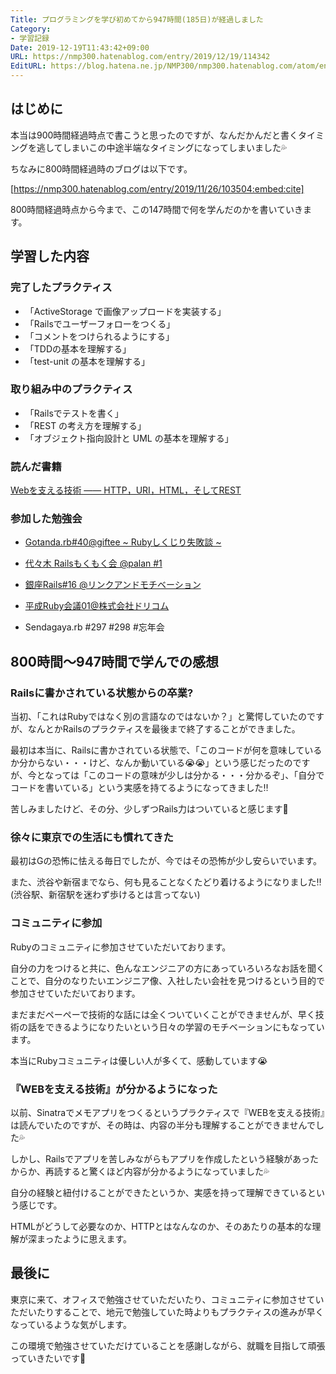 ```yaml
---
Title: プログラミングを学び初めてから947時間(185日)が経過しました
Category:
- 学習記録
Date: 2019-12-19T11:43:42+09:00
URL: https://nmp300.hatenablog.com/entry/2019/12/19/114342
EditURL: https://blog.hatena.ne.jp/NMP300/nmp300.hatenablog.com/atom/entry/26006613486428008
---
```


## はじめに

本当は900時間経過時点で書こうと思ったのですが、なんだかんだと書くタイミングを逃してしまいこの中途半端なタイミングになってしまいました💦

ちなみに800時間経過時のブログは以下です。


[https://nmp300.hatenablog.com/entry/2019/11/26/103504:embed:cite]



800時間経過時点から今まで、この147時間で何を学んだのかを書いていきます。

## 学習した内容

### 完了したプラクティス

- 「ActiveStorage で画像アップロードを実装する」
- 「Railsでユーザーフォローをつくる」
- 「コメントをつけられるようにする」
- 「TDDの基本を理解する」
- 「test-unit の基本を理解する」

### 取り組み中のプラクティス
- 「Railsでテストを書く」
- 「REST の考え方を理解する」
- 「オブジェクト指向設計と UML の基本を理解する」

### 読んだ書籍

[Webを支える技術 ―― HTTP，URI，HTML，そしてREST](https://www.amazon.co.jp/Web%E3%82%92%E6%94%AF%E3%81%88%E3%82%8B%E6%8A%80%E8%A1%93-HTTP%EF%BC%8CURI%EF%BC%8CHTML%EF%BC%8C%E3%81%9D%E3%81%97%E3%81%A6REST-WEB-PRESS-plus-ebook/dp/B07JK7FZH2)

### 参加した勉強会

- [Gotanda\.rb\#40@giftee ~ Rubyしくじり失敗談 ~](https://gotanda-rb.connpass.com/event/155193/)

- [代々木 Railsもくもく会 @palan \#1](https://moku-morning.connpass.com/event/156778/)

- [銀座Rails\#16 @リンクアンドモチベーション](https://ginza-rails.connpass.com/event/155467/)

- [平成Ruby会議01@株式会社ドリコム](https://heiseirb.connpass.com/event/151414/)

- Sendagaya.rb #297 #298 #忘年会

## 800時間〜947時間で学んでの感想

### Railsに書かされている状態からの卒業?

当初、「これはRubyではなく別の言語なのではないか？」と驚愕していたのですが、なんとかRailsのプラクティスを最後まで終了することができました。

最初は本当に、Railsに書かされている状態で、「このコードが何を意味しているか分からない・・・けど、なんか動いている😭😭」という感じだったのですが、今となっては「このコードの意味が少しは分かる・・・分かるぞ」、「自分でコードを書いている」という実感を持てるようになってきました‼️

苦しみましたけど、その分、少しずつRails力はついていると感じます💪

### 徐々に東京での生活にも慣れてきた

最初はGの恐怖に怯える毎日でしたが、今ではその恐怖が少し安らいでいます。

また、渋谷や新宿までなら、何も見ることなくたどり着けるようになりました‼️(渋谷駅、新宿駅を迷わず歩けるとは言ってない)

### コミュニティに参加

Rubyのコミュニティに参加させていただいております。

自分の力をつけると共に、色んなエンジニアの方にあっていろいろなお話を聞くことで、自分のなりたいエンジニア像、入社したい会社を見つけるという目的で参加させていただいております。

まだまだペーペーで技術的な話には全くついていくことができませんが、早く技術の話をできるようになりたいという日々の学習のモチベーションにもなっています。

本当にRubyコミュニティは優しい人が多くて、感動しています😭

### 『WEBを支える技術』が分かるようになった

以前、Sinatraでメモアプリをつくるというプラクティスで『WEBを支える技術』は読んでいたのですが、その時は、内容の半分も理解することができませんでした💦

しかし、Railsでアプリを苦しみながらもアプリを作成したという経験があったからか、再読すると驚くほど内容が分かるようになっていました💦

自分の経験と紐付けることができたというか、実感を持って理解できているという感じです。

HTMLがどうして必要なのか、HTTPとはなんなのか、そのあたりの基本的な理解が深まったように思えます。

## 最後に

東京に来て、オフィスで勉強させていただいたり、コミュニティに参加させていただいたりすることで、地元で勉強していた時よりもプラクティスの進みが早くなっているような気がします。

この環境で勉強させていただけていることを感謝しながら、就職を目指して頑張っていきたいです💪
